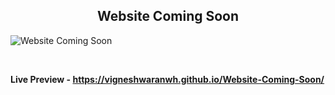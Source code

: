 <h2 align = "center">Website Coming Soon</h2>

![Website Coming Soon](https://user-images.githubusercontent.com/123082001/213870562-d7119b5d-6f9f-4538-89b5-87c530aad14a.png)

<br>

**Live Preview - https://vigneshwaranwh.github.io/Website-Coming-Soon/**
